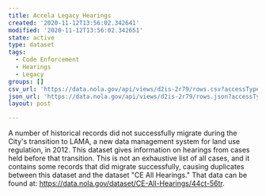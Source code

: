 ```yaml
---
title: Accela Legacy Hearings
created: '2020-11-12T13:56:02.342641'
modified: '2020-11-12T13:56:02.342651'
state: active
type: dataset
tags:
  - Code Enforcement
  - Hearings
  - Legacy
groups: []
csv_url: 'https://data.nola.gov/api/views/d2is-2r79/rows.csv?accessType=DOWNLOAD'
json_url: 'https://data.nola.gov/api/views/d2is-2r79/rows.json?accessType=DOWNLOAD'
layout: post

---
```

A number of historical records did not successfully migrate during the City's transition to LAMA, a new data management system for land use regulation, in 2012. This dataset gives information on hearings from cases held before that transition. This is not an exhaustive list of all cases, and it contains some records that did migrate successfully, causing duplicates between this dataset and the dataset "CE All Hearings." That data can be found at: https://data.nola.gov/dataset/CE-All-Hearings/44ct-56tr.
